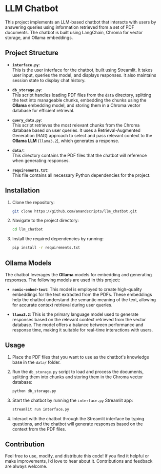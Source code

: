 
# LLM Chatbot

This project implements an LLM-based chatbot that interacts with users by answering queries using information retrieved from a set of PDF documents. The chatbot is built using LangChain, Chroma for vector storage, and Ollama embeddings.

## Project Structure

- **`interface.py`**:  
  This is the user interface for the chatbot, built using Streamlit. It takes user input, queries the model, and displays responses. It also maintains session state to display chat history.

- **`db_storage.py`**:  
  This script handles loading PDF files from the `data` directory, splitting the text into manageable chunks, embedding the chunks using the **Ollama** embedding model, and storing them in a Chroma vector database for efficient retrieval.

- **`query_data.py`**:  
  This script retrieves the most relevant chunks from the Chroma database based on user queries. It uses a Retrieval-Augmented Generation (RAG) approach to select and pass relevant context to the **Ollama LLM** (`llama3.2`), which generates a response.

- **`data/`**:  
  This directory contains the PDF files that the chatbot will reference when generating responses.

- **`requirements.txt`**:  
  This file contains all necessary Python dependencies for the project.

## Installation

1. Clone the repository:
   ```bash
   git clone https://github.com/anandscripts/llm_chatbot.git
   ```

2. Navigate to the project directory:
   ```bash
   cd llm_chatbot
   ```

3. Install the required dependencies by running:
   ```bash
   pip install -r requirements.txt
   ```

## Ollama Models

The chatbot leverages the **Ollama** models for embedding and generating responses. The following models are used in this project:

- **`nomic-embed-text`**: This model is employed to create high-quality embeddings for the text extracted from the PDFs. These embeddings help the chatbot understand the semantic meaning of the text, allowing for accurate context retrieval during user queries.

- **`llama3.2`**: This is the primary language model used to generate responses based on the relevant context retrieved from the vector database. The model offers a balance between performance and response time, making it suitable for real-time interactions with users.

## Usage

1. Place the PDF files that you want to use as the chatbot's knowledge base in the `data/` folder.

2. Run the `db_storage.py` script to load and process the documents, splitting them into chunks and storing them in the Chroma vector database:
   ```bash
   python db_storage.py
   ```

3. Start the chatbot by running the `interface.py` Streamlit app:
   ```bash
   streamlit run interface.py
   ```

4. Interact with the chatbot through the Streamlit interface by typing questions, and the chatbot will generate responses based on the context from the PDF files.

## Contribution

Feel free to use, modify, and distribute this code! If you find it helpful or make improvements, I’d love to hear about it. Contributions and feedback are always welcome.

